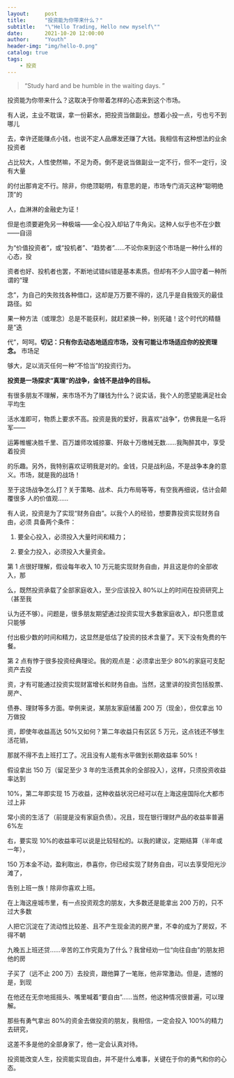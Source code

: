 ```yaml
---
layout:     post
title:      "投资能为你带来什么？"
subtitle:   "\"Hello Trading, Hello new myself\""
date:       2021-10-20 12:00:00
author:     "Youth"
header-img: "img/hello-0.png"
catalog: true
tags:
    - 投资
---
```


> “Study hard and be humble in the waiting days. ”

投资能为你带来什么？这取决于你带着怎样的心态来到这个市场。

有人说，主业不耽误，拿一份薪水，把投资当做副业。想着小投一点，亏也亏不到哪儿

去，幸许还能赚点小钱，也说不定人品爆发还赚了大钱。我相信有这种想法的业余投资者

占比较大，人性使然嘛，不足为奇。倒不是说当做副业一定不行，但不一定行，没有大量

的付出那肯定不行。除非，你绝顶聪明，有意思的是，市场专门消灭这种“聪明绝顶”的

人，血淋淋的金融史为证！


但是也须要避免另一种极端——全心投入却钻了牛角尖。这种人似乎也不在少数——自诩

为“价值投资者”，或“投机者”、“趋势者”……不论你来到这个市场是一种什么样的心态，投

资者也好、投机者也罢，不断地试错纠错是基本素质。但却有不少人固守着一种所谓的“理

念”，为自己的失败找各种借口，这却是万万要不得的，这几乎是自我毁灭的最佳路径。如

果一种方法（或理念）总是不能获利，就赶紧换一种，别死磕！这个时代的精髓是“迭

代”，呵呵。**切记：只有你去动态地适应市场，没有可能让市场适应你的投资理念。** 市场足

够大，足以消灭任何一种“不恰当”的投资行为。

**投资是一场探求“真理”的战争，金钱不是战争的目标。**

有很多朋友不理解，来市场不为了赚钱为什么？说实话，我个人的愿望能满足社会平均生

活水准即可，物质上要求不高。投资是我的爱好，我喜欢“战争”，仿佛我是一名将军——

运筹帷幄决胜千里、百万雄师攻城掠寨、歼敌十万缴械无数……我陶醉其中，享受着投资

的乐趣。另外，我特别喜欢证明我是对的。金钱，只是战利品，不是战争本身的意义。市场，就是我的战场！

至于这场战争怎么打？关于策略、战术、兵力布局等等，有空我再细说，估计会颠覆很多
人的价值观……

有人说，投资是为了实现“财务自由”。以我个人的经验，想要靠投资实现财务自由，必须
具备两个条件：

1. 要全心投入，必须投入大量时间和精力；

2. 要全力投入，必须投入大量资金。

第 1 点很好理解，假设每年收入 10 万元能实现财务自由，并且这是你的全部收入，那

么，既然投资承载了全部家庭收入，至少应该投入 80%以上的时间在投资研究上（甚至我

认为还不够）。问题是，很多朋友期望通过投资实现大多数家庭收入，却只愿意或只能够

付出极少数的时间和精力，这显然是低估了投资的技术含量了。天下没有免费的午餐。


第 2 点有悖于很多投资经典理论。我的观点是：必须拿出至少 80%的家庭可支配资产去投

资，才有可能通过投资实现财富增长和财务自由。当然，这里讲的投资包括股票、房产、

债券、理财等多方面。举例来说，某朋友家庭储蓄 200 万（现金），但仅拿出 10 万做投

资，即使年收益高达 50%又如何？第二年收益只有区区 5 万元，这点钱还不够生活花销，

那就不得不去上班打工了。况且没有人能有水平做到长期收益率 50%！


假设拿出 150 万（留足至少 3 年的生活费其余的全部投入），这样，只须投资收益率达到

10%，第二年即实现 15 万收益，这种收益状况已经可以在上海这座国际化大都市过上非

常小资的生活了（前提是没有家庭负债）。况且，现在银行理财产品的收益率普遍 6%左

右，要实现 10%的收益率可以说是比较轻松的。以我的建议，定期结算（半年或一年），

150 万本金不动，盈利取出，恭喜你，你已经实现了财务自由，可以去享受阳光沙滩了，

告别上班一族！除非你喜欢上班。


在上海这座城市里，有一点投资观念的朋友，大多数还是能拿出 200 万的，只不过大多数

人把它沉淀在了流动性比较差、且不产生现金流的房产里，不幸的成为了房奴，不得不朝

九晚五上班还贷……辛苦的工作究竟为了什么？我曾经劝一位“向往自由”的朋友把他的房

子买了（远不止 200 万）去投资，跟他算了一笔账，他非常激动。但是，遗憾的是，到现

在他还在无奈地摇摇头、嘴里喊着“要自由”……当然，他这种情况很普遍，可以理解。


那些有勇气拿出 80%的资金去做投资的朋友，我相信，一定会投入 100%的精力去研究，

这差不多是他的全部身家了，他一定会认真对待。

投资能改变人生，投资能实现自由，并不是什么难事，关键在于你的勇气和你的心态。